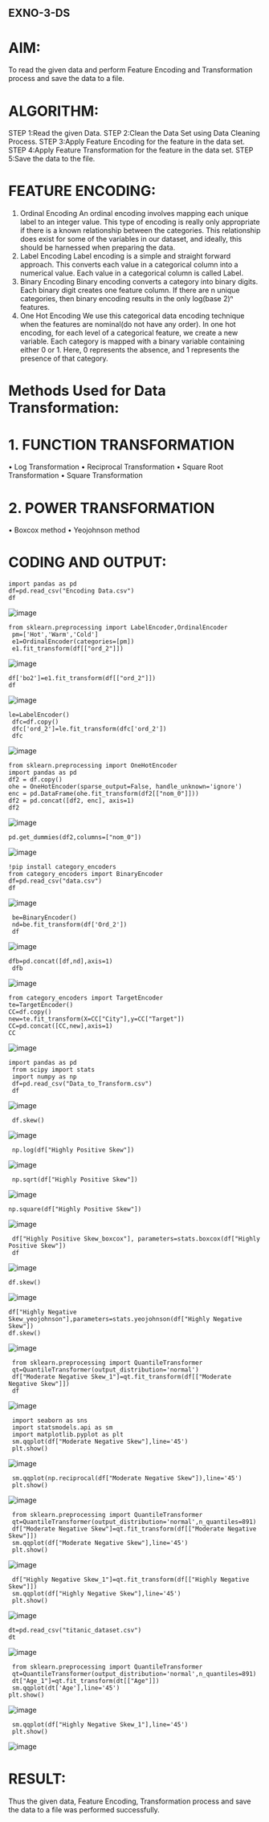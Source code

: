 ## EXNO-3-DS

# AIM:
To read the given data and perform Feature Encoding and Transformation process and save the data to a file.

# ALGORITHM:
STEP 1:Read the given Data.
STEP 2:Clean the Data Set using Data Cleaning Process.
STEP 3:Apply Feature Encoding for the feature in the data set.
STEP 4:Apply Feature Transformation for the feature in the data set.
STEP 5:Save the data to the file.

# FEATURE ENCODING:
1. Ordinal Encoding
An ordinal encoding involves mapping each unique label to an integer value. This type of encoding is really only appropriate if there is a known relationship between the categories. This relationship does exist for some of the variables in our dataset, and ideally, this should be harnessed when preparing the data.
2. Label Encoding
Label encoding is a simple and straight forward approach. This converts each value in a categorical column into a numerical value. Each value in a categorical column is called Label.
3. Binary Encoding
Binary encoding converts a category into binary digits. Each binary digit creates one feature column. If there are n unique categories, then binary encoding results in the only log(base 2)ⁿ features.
4. One Hot Encoding
We use this categorical data encoding technique when the features are nominal(do not have any order). In one hot encoding, for each level of a categorical feature, we create a new variable. Each category is mapped with a binary variable containing either 0 or 1. Here, 0 represents the absence, and 1 represents the presence of that category.

# Methods Used for Data Transformation:
  # 1. FUNCTION TRANSFORMATION
• Log Transformation
• Reciprocal Transformation
• Square Root Transformation
• Square Transformation
  # 2. POWER TRANSFORMATION
• Boxcox method
• Yeojohnson method

# CODING AND OUTPUT:
 ```
import pandas as pd
df=pd.read_csv("Encoding Data.csv")
df
```
![image](https://github.com/user-attachments/assets/cbdffb8c-3a86-48ee-b766-a468ad5cbd49)
```
from sklearn.preprocessing import LabelEncoder,OrdinalEncoder
 pm=['Hot','Warm','Cold']
 e1=OrdinalEncoder(categories=[pm])
 e1.fit_transform(df[["ord_2"]])
```
![image](https://github.com/user-attachments/assets/ed9f0ed1-2a49-4fc2-9555-2b2bf8eb638a)

 ```
df['bo2']=e1.fit_transform(df[["ord_2"]])
 df
```
![image](https://github.com/user-attachments/assets/4543142d-8666-48e0-b7e8-bc6e0eea4c42)
```
le=LabelEncoder()
 dfc=df.copy()
 dfc['ord_2']=le.fit_transform(dfc['ord_2'])
 dfc
```
![image](https://github.com/user-attachments/assets/3a3142b9-83a7-4a37-a37c-31d3d899d143)
```
from sklearn.preprocessing import OneHotEncoder
import pandas as pd
df2 = df.copy() 
ohe = OneHotEncoder(sparse_output=False, handle_unknown='ignore')  
enc = pd.DataFrame(ohe.fit_transform(df2[["nom_0"]]))
df2 = pd.concat([df2, enc], axis=1)
df2
```
![image](https://github.com/user-attachments/assets/f8d807b7-e4eb-4051-a1b0-ee7cf5e4ee48)
```
pd.get_dummies(df2,columns=["nom_0"])
```
![image](https://github.com/user-attachments/assets/c6f78e52-3889-494e-a008-a4045ee159c9)

```
!pip install category_encoders
from category_encoders import BinaryEncoder
df=pd.read_csv("data.csv")
df
```
![image](https://github.com/user-attachments/assets/3a3def1f-a9f9-468e-80f2-532299f33b3c)
```
 be=BinaryEncoder()
 nd=be.fit_transform(df['Ord_2'])
 df
```
![image](https://github.com/user-attachments/assets/287afcfc-f8b1-4732-a01f-b6042c9e4d73)

```
dfb=pd.concat([df,nd],axis=1)
 dfb
```
![image](https://github.com/user-attachments/assets/8e43fe20-135d-40ab-80bc-252bdf989323)

```
from category_encoders import TargetEncoder
te=TargetEncoder()
CC=df.copy()
new=te.fit_transform(X=CC["City"],y=CC["Target"])
CC=pd.concat([CC,new],axis=1)
CC
```
![image](https://github.com/user-attachments/assets/1400a965-a651-4f2f-adf2-1da6da6220ca)

```
import pandas as pd
 from scipy import stats
 import numpy as np
 df=pd.read_csv("Data_to_Transform.csv")
 df
```
![image](https://github.com/user-attachments/assets/e4255512-f20c-4faf-9085-4b12a1d9de67)

```
 df.skew()
```
![image](https://github.com/user-attachments/assets/4dcbdd91-28a7-416e-822d-64a5a84e475c)

```
 np.log(df["Highly Positive Skew"])
```
![image](https://github.com/user-attachments/assets/1fa6549e-e0cf-40de-b537-43802df574a1)

```
 np.sqrt(df["Highly Positive Skew"])
```
![image](https://github.com/user-attachments/assets/41e79e15-ba77-4d0b-800e-a750aeadfdbb)

```
np.square(df["Highly Positive Skew"])
```
![image](https://github.com/user-attachments/assets/f2421ffc-86ee-434a-ac23-835b8ac2e7d9)
```
 df["Highly Positive Skew_boxcox"], parameters=stats.boxcox(df["Highly Positive Skew"])
 df
```
![image](https://github.com/user-attachments/assets/30a7c5fb-5742-4c60-87a3-60f1466585dc)
```
df.skew()
```
![image](https://github.com/user-attachments/assets/c501b32f-3479-4604-b9d8-063e61e33054)
```
df["Highly Negative Skew_yeojohnson"],parameters=stats.yeojohnson(df["Highly Negative Skew"])
df.skew()
```
![image](https://github.com/user-attachments/assets/ddc10e78-baa4-4fe1-864a-552f1a0ae1ea)

```
 from sklearn.preprocessing import QuantileTransformer
 qt=QuantileTransformer(output_distribution='normal')
 df["Moderate Negative Skew_1"]=qt.fit_transform(df[["Moderate Negative Skew"]])
 df
```
![image](https://github.com/user-attachments/assets/7f5ff964-d43e-45d9-b3ac-1dbd5e4454f1)

```
 import seaborn as sns
 import statsmodels.api as sm
 import matplotlib.pyplot as plt
 sm.qqplot(df["Moderate Negative Skew"],line='45')
 plt.show()
```
![image](https://github.com/user-attachments/assets/4bcda7fb-93b9-4969-9171-93ec2a73aa2a)
```
 sm.qqplot(np.reciprocal(df["Moderate Negative Skew"]),line='45')
 plt.show()
```
![image](https://github.com/user-attachments/assets/ffd89575-94bb-460c-8fb8-b55361f8535c)
```
 from sklearn.preprocessing import QuantileTransformer
 qt=QuantileTransformer(output_distribution='normal',n_quantiles=891)
 df["Moderate Negative Skew"]=qt.fit_transform(df[["Moderate Negative Skew"]])
 sm.qqplot(df["Moderate Negative Skew"],line='45')
 plt.show()
```
![image](https://github.com/user-attachments/assets/51a9ccad-3818-4cb2-9dac-bca4f2d1ba82)
```
 df["Highly Negative Skew_1"]=qt.fit_transform(df[["Highly Negative Skew"]])
 sm.qqplot(df["Highly Negative Skew"],line='45')
 plt.show()
```
![image](https://github.com/user-attachments/assets/f4804ef6-00ba-4ce3-900a-c2bf88f4ffa9)
```
dt=pd.read_csv("titanic_dataset.csv")
dt
```
![image](https://github.com/user-attachments/assets/0806dabf-4d68-4a4a-9ea6-a5ac80cb4053)
```
 from sklearn.preprocessing import QuantileTransformer
 qt=QuantileTransformer(output_distribution='normal',n_quantiles=891)
 dt["Age_1"]=qt.fit_transform(dt[["Age"]])
 sm.qqplot(dt['Age'],line='45') 
plt.show()
```
![image](https://github.com/user-attachments/assets/f5837b19-6ccc-4f93-bd60-2c5ee6dd5637)

```
 sm.qqplot(df["Highly Negative Skew_1"],line='45')
 plt.show()
```
![image](https://github.com/user-attachments/assets/bd65355f-52c3-42e3-aa3b-e2c5c75158ce)

# RESULT:
 Thus the given data, Feature Encoding, Transformation process and save the data to a file
 was performed successfully.

       
